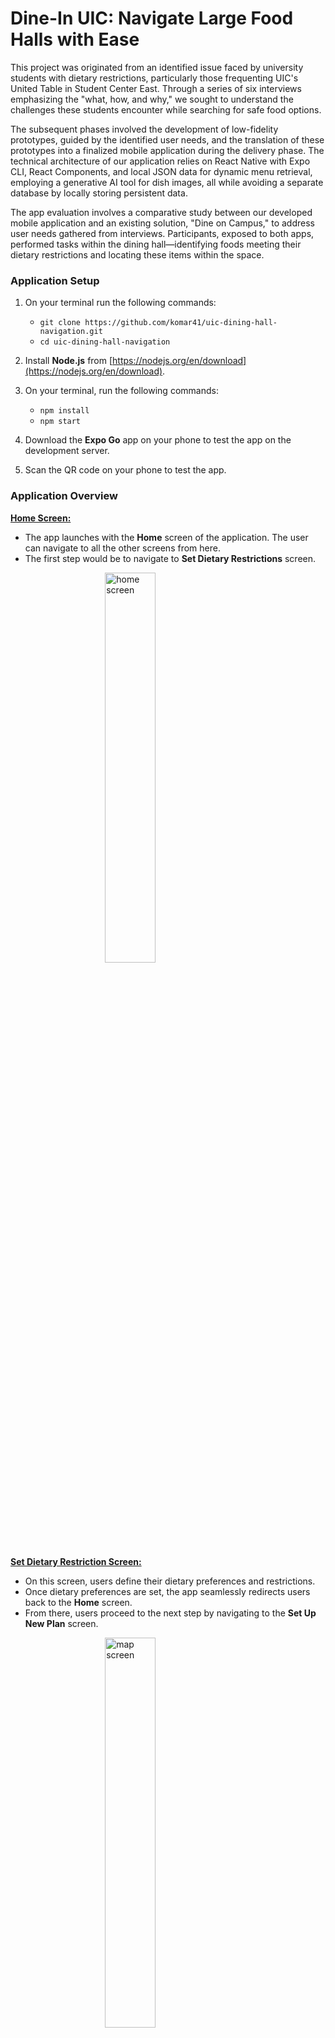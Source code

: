 # Dine-In UIC: Navigate Large Food Halls with Ease

This project was originated from an identified issue faced by university students with dietary restrictions, particularly those frequenting UIC's United Table in Student Center East. Through a series of six interviews emphasizing the "what, how, and why," we sought to understand the challenges these students encounter while searching for safe food options.


The subsequent phases involved the development of low-fidelity prototypes, guided by the identified user needs, and the translation of these prototypes into a finalized mobile application during the delivery phase. The technical architecture of our application relies on React Native with Expo CLI, React Components, and local JSON data for dynamic menu retrieval, employing a generative AI tool for dish images, all while avoiding a separate database by locally storing persistent data.

The app evaluation involves a comparative study between our developed mobile application and an existing solution, "Dine on Campus," to address user needs gathered from interviews. Participants, exposed to both apps, performed tasks within the dining hall—identifying foods meeting their dietary restrictions and locating these items within the space.

### Application Setup
1. On your terminal run the following commands:
   - `git clone https://github.com/komar41/uic-dining-hall-navigation.git`
   - `cd uic-dining-hall-navigation`
     
2. Install **Node.js** from [https://nodejs.org/en/download](https://nodejs.org/en/download).
<!-- - npm install -g expo-cli -->
<!-- - npm install @react-navigation/native
- npx expo install react-native-screens react-native-safe-area-context
- npm install @react-navigation/native-stack -->

3. On your terminal, run the following commands:
   - `npm install`
   - `npm start`

4. Download the **Expo Go** app on your phone to test the app on the development server.

5. Scan the QR code on your phone to test the app.

### Application Overview
<ins>**Home Screen:**</ins>
- The app launches with the **Home** screen of the application. The user can navigate to all the other screens from here. 
- The first step would be to navigate to **Set Dietary Restrictions** screen.
  
<img src="assets/1_home.png" alt="home screen" style="display: block; margin-left: auto; margin-right: auto; width: 40%;"/>

<ins>**Set Dietary Restriction Screen:**</ins>
- On this screen, users define their dietary preferences and restrictions.
- Once dietary preferences are set, the app seamlessly redirects users back to the **Home** screen.
- From there, users proceed to the next step by navigating to the **Set Up New Plan** screen.
<img src="assets/2_set_diet.png" alt="map screen" style="display: block; margin-left: auto; margin-right: auto; width: 40%;"/>

<ins>**Set Up New Plan Screen:**</ins>
- Here, the user will be recommended a list of food items based on their dietary preferences they set up in the previous screen.
- The user can then set up their meal plan for that day and save it.
- The user can also check dish details by clicking on any food item. It will take them to the **Dish Details** screen.
- After saving their plan, the user then will be taken to the **Home** screen again.
- From **Home**, the user can then check their plan using **My Plan** screen or navigate to the **Map** screen.
<img src="assets/3_create_plan.png" alt="map screen" style="display: block; margin-left: auto; margin-right: auto; width: 40%;"/>

<ins>**My Plan Screen:**</ins>
- Here, the user will be able to re-verify the meal plan they set for the day.
- The user can also check dish details from this screen by clicking on a food item. It will take them to the **Dish details** screen.
- Also, the user can directly navigate to the **Map** screen from here by clicking on **Check Navigation Route**.
<img src="assets/4_my_plan.png" alt="map screen" style="display: block; margin-left: auto; margin-right: auto; width: 40%;"/>

<ins>**Dish Details Screen:**
- Here, the user will be able to see the dish description, ingredient list and nutrition info for a chosen food item.
<img src="assets/5_dish_details.png" alt="map screen" style="display: block; margin-left: auto; margin-right: auto; width: 40%;"/>

<ins>**Map Screen:**</ins>
- The map screen will show the user the best route to get food for their choosen meal plan for that day.
- The map replicates the UIC dining hall, featuring numbered tooltips that guide users to the respective counters based on the most efficient route.
- Clicking on tooltips reveals the food items to collect from each counter.
<img src="assets/6_map.png" alt="map screen" style="display: block; margin-left: auto; margin-right: auto; width: 40%;"/>